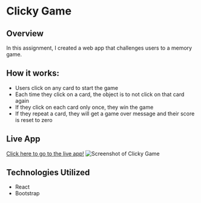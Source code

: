 # Clicky Game

## Overview

In this assignment, I created a web app that challenges users to a memory game.  

## How it works:
- Users click on any card to start the game
- Each time they click on a card, the object is to not click on that card again
- If they click on each card only once, they win the game
- If they repeat a card, they will get a game over message and their score is reset to zero


## Live App
[Click here to go to the live app!](https://jenerationx.github.io/clickygame/)
![Screenshot of Clicky Game](https://github.com/jenerationx/clickygame/src/images/screenshot.png)

## Technologies Utilized
- React
- Bootstrap